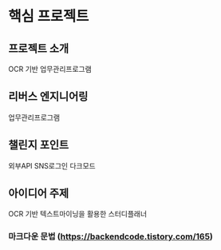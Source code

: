 # 핵심 프로젝트

## 프로젝트 소개
OCR 기반 업무관리프로그램

## 리버스 엔지니어링
업무관리프로그램

## 챌린지 포인트
외부API
SNS로그인
다크모드

## 아이디어 주제
OCR 기반 텍스트마이닝을 활용한 스터디플래너


### 마크다운 문법 (https://backendcode.tistory.com/165)

